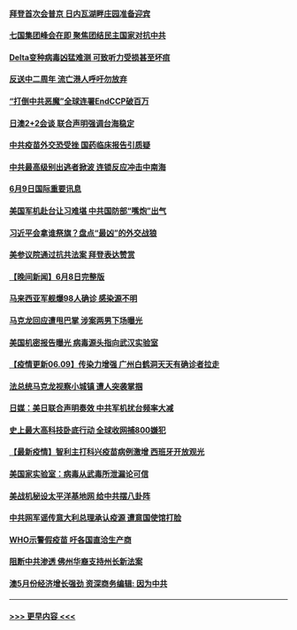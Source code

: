 #### [拜登首次会普京 日内瓦湖畔庄园准备迎宾](../pages/prog202/a103138890.md?t=06100052) 
#### [七国集团峰会在即 聚焦团结民主国家对抗中共](../pages/prog202/a103138870.md?t=06100052) 
#### [Delta变种病毒凶猛难测 可致听力受损甚至坏疽](../pages/prog202/a103138690.md?t=06100052) 
#### [反送中二周年 流亡港人呼吁勿放弃](../pages/prog202/a103138845.md?t=06100052) 
#### [“打倒中共恶魔”全球连署EndCCP破百万](../pages/prog202/a103138769.md?t=06100052) 
#### [日澳2+2会谈 联合声明强调台海稳定](../pages/prog202/a103138779.md?t=06100052) 
#### [中共疫苗外交恐受挫 国药临床报告引质疑](../pages/prog202/a103138538.md?t=06100052) 
#### [中共最高级别出逃者掀波 连锁反应冲击中南海](../pages/prog202/a103138549.md?t=06100052) 
#### [6月9日国际重要讯息](../pages/prog202/a103138535.md?t=06100052) 
#### [美国军机赴台让习难堪 中共国防部“嘴炮”出气](../pages/prog202/a103138513.md?t=06100052) 
#### [习近平会拿谁祭旗？盘点“最凶”的外交战狼](../pages/prog202/a103138508.md?t=06100052) 
#### [美参议院通过抗共法案 拜登表达赞赏](../pages/prog202/a103138447.md?t=06100052) 
#### [【晚间新闻】6月8日完整版](../pages/prog202/a103138302.md?t=06100052) 
#### [马来西亚军舰爆98人确诊 感染源不明](../pages/prog202/a103138347.md?t=06100052) 
#### [马克龙回应遭甩巴掌 涉案两男下场曝光](../pages/prog202/a103138322.md?t=06100052) 
#### [美国机密报告曝光 病毒源头指向武汉实验室](../pages/prog202/a103137744.md?t=06100052) 
#### [【疫情更新06.09】传染力增强 广州白鹤洞天天有确诊者拉走](../pages/prog202/a103133785.md?t=06100052) 
#### [法总统马克龙视察小城镇 遭人突袭掌掴](../pages/prog202/a103138092.md?t=06100052) 
#### [日媒：美日联合声明奏效 中共军机扰台频率大减](../pages/prog202/a103138088.md?t=06100052) 
#### [史上最大高科技卧底行动 全球收网捕800嫌犯](../pages/prog202/a103138153.md?t=06100052) 
#### [【最新疫情】智利主打科兴疫苗病例激增 西班牙开放观光](../pages/prog202/a103137867.md?t=06100052) 
#### [美国家实验室：病毒从武毒所泄漏论可信](../pages/prog202/a103138089.md?t=06100052) 
#### [美战机秘设太平洋基地网 给中共摆八卦阵](../pages/prog202/a103138079.md?t=06100052) 
#### [中共网军谣传意大利总理承认疫源 遭意国使馆打脸](../pages/prog202/a103138002.md?t=06100052) 
#### [WHO示警假疫苗 吁各国直洽生产商](../pages/prog202/a103137890.md?t=06100052) 
#### [阻断中共渗透 佛州华裔支持州长新法案](../pages/prog202/a103137907.md?t=06100052) 
#### [澳5月份经济增长强劲 资深商务编辑: 因为中共](../pages/prog202/a103137797.md?t=06100052) 

----
#### [ >>> 更早内容 <<< ](../indexes/prog202-earlier.md)
